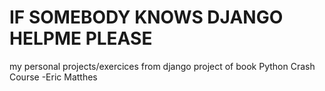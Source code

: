 # IF SOMEBODY KNOWS DJANGO HELPME PLEASE
my personal projects/exercices from django project of book Python Crash Course -Eric Matthes

